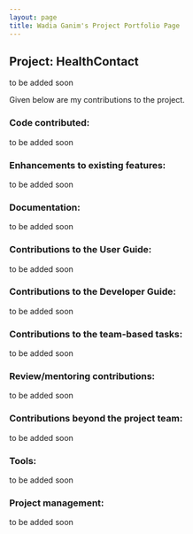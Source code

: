 ```yaml
---
layout: page
title: Wadia Ganim's Project Portfolio Page
---
```


## Project: HealthContact
to be added soon

Given below are my contributions to the project.

### Code contributed:
to be added soon

### Enhancements to existing features:
to be added soon

### Documentation:
to be added soon

### Contributions to the User Guide:
to be added soon

### Contributions to the Developer Guide:
to be added soon

### Contributions to the team-based tasks:
to be added soon

### Review/mentoring contributions:
to be added soon

### Contributions beyond the project team:
to be added soon

### Tools:
to be added soon

### Project management:
to be added soon